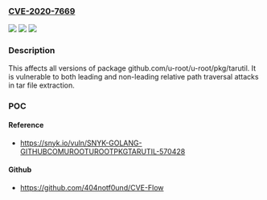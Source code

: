 ### [CVE-2020-7669](https://cve.mitre.org/cgi-bin/cvename.cgi?name=CVE-2020-7669)
![](https://img.shields.io/static/v1?label=Product&message=github.com%2Fu-root%2Fu-root%2Fpkg%2Ftarutil&color=blue)
![](https://img.shields.io/static/v1?label=Version&message=%3E%3D%200%20&color=brighgreen)
![](https://img.shields.io/static/v1?label=Vulnerability&message=Arbitrary%20File%20Write%20via%20Archive%20Extraction%20(Zip%20Slip)&color=brighgreen)

### Description

This affects all versions of package github.com/u-root/u-root/pkg/tarutil. It is vulnerable to both leading and non-leading relative path traversal attacks in tar file extraction.

### POC

#### Reference
- https://snyk.io/vuln/SNYK-GOLANG-GITHUBCOMUROOTUROOTPKGTARUTIL-570428

#### Github
- https://github.com/404notf0und/CVE-Flow

